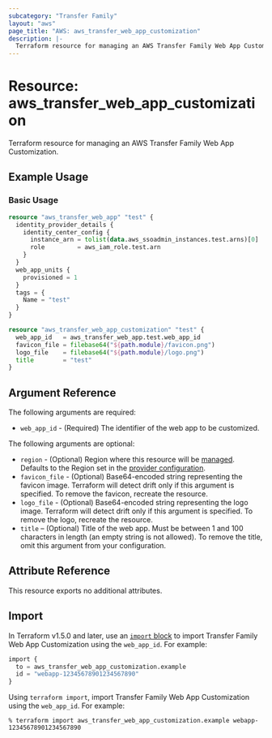 ```yaml
---
subcategory: "Transfer Family"
layout: "aws"
page_title: "AWS: aws_transfer_web_app_customization"
description: |-
  Terraform resource for managing an AWS Transfer Family Web App Customization.
---
```


# Resource: aws_transfer_web_app_customization

Terraform resource for managing an AWS Transfer Family Web App Customization.

## Example Usage

### Basic Usage

```terraform
resource "aws_transfer_web_app" "test" {
  identity_provider_details {
    identity_center_config {
      instance_arn = tolist(data.aws_ssoadmin_instances.test.arns)[0]
      role         = aws_iam_role.test.arn
    }
  }
  web_app_units {
    provisioned = 1
  }
  tags = {
    Name = "test"
  }
}

resource "aws_transfer_web_app_customization" "test" {
  web_app_id   = aws_transfer_web_app.test.web_app_id
  favicon_file = filebase64("${path.module}/favicon.png")
  logo_file    = filebase64("${path.module}/logo.png")
  title        = "test"
}
```

## Argument Reference

The following arguments are required:

* `web_app_id` - (Required) The identifier of the web app to be customized.

The following arguments are optional:

* `region` - (Optional) Region where this resource will be [managed](https://docs.aws.amazon.com/general/latest/gr/rande.html#regional-endpoints). Defaults to the Region set in the [provider configuration](https://registry.terraform.io/providers/hashicorp/aws/latest/docs#aws-configuration-reference).
* `favicon_file` - (Optional) Base64-encoded string representing the favicon image. Terraform will detect drift only if this argument is specified. To remove the favicon, recreate the resource.
* `logo_file` - (Optional) Base64-encoded string representing the logo image. Terraform will detect drift only if this argument is specified. To remove the logo, recreate the resource.
* `title` – (Optional) Title of the web app. Must be between 1 and 100 characters in length (an empty string is not allowed). To remove the title, omit this argument from your configuration.

## Attribute Reference

This resource exports no additional attributes.

## Import

In Terraform v1.5.0 and later, use an [`import` block](https://developer.hashicorp.com/terraform/language/import) to import Transfer Family Web App Customization using the `web_app_id`. For example:

```terraform
import {
  to = aws_transfer_web_app_customization.example
  id = "webapp-12345678901234567890"
}
```

Using `terraform import`, import Transfer Family Web App Customization using the `web_app_id`. For example:

```console
% terraform import aws_transfer_web_app_customization.example webapp-12345678901234567890 
```
